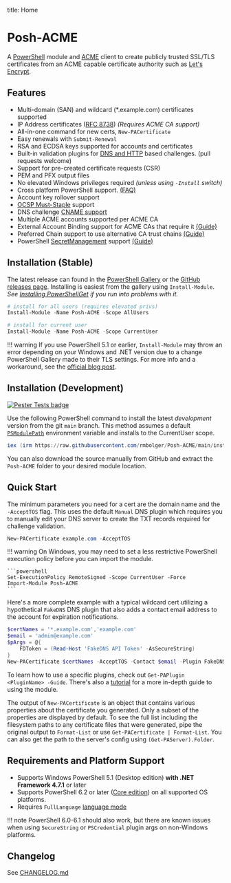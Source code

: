 title: Home

# Posh-ACME

A [PowerShell](#requirements-and-platform-support) module and [ACME](https://tools.ietf.org/html/rfc8555) client to create publicly trusted SSL/TLS certificates from an ACME capable certificate authority such as [Let's Encrypt](https://letsencrypt.org/).

## Features

- Multi-domain (SAN) and wildcard (*.example.com) certificates supported
- IP Address certificates ([RFC 8738](https://tools.ietf.org/html/rfc8738)) *(Requires ACME CA support)*
- All-in-one command for new certs, `New-PACertificate`
- Easy renewals with `Submit-Renewal`
- RSA and ECDSA keys supported for accounts and certificates
- Built-in validation plugins for [DNS and HTTP](Plugins/index.md) based challenges. (pull requests welcome)
- Support for pre-created certificate requests (CSR)
- PEM and PFX output files
- No elevated Windows privileges required *(unless using `-Install` switch)*
- Cross platform PowerShell support. [(FAQ)](FAQ.md#does-posh-acme-work-cross-platform-on-powershell-core)
- Account key rollover support
- [OCSP Must-Staple](https://scotthelme.co.uk/ocsp-must-staple/) support
- DNS challenge [CNAME support](Guides/Using-DNS-Challenge-Aliases.md)
- Multiple ACME accounts supported per ACME CA
- External Account Binding support for ACME CAs that require it [(Guide)](Guides/External-Account-Binding.md)
- Preferred Chain support to use alternative CA trust chains [(Guide)](Guides/Using-Alternate-Trust-Chains.md)
- PowerShell [SecretManagement](https://devblogs.microsoft.com/powershell/secretmanagement-and-secretstore-are-generally-available/) support [(Guide)](Guides/Using-SecretManagement.md)

## Installation (Stable)

The latest release can found in the [PowerShell Gallery](https://www.powershellgallery.com/packages/Posh-ACME/) or the [GitHub releases page](https://github.com/rmbolger/Posh-ACME/releases). Installing is easiest from the gallery using `Install-Module`. *See [Installing PowerShellGet](https://docs.microsoft.com/en-us/powershell/scripting/gallery/installing-psget) if you run into problems with it.*

```powershell
# install for all users (requires elevated privs)
Install-Module -Name Posh-ACME -Scope AllUsers

# install for current user
Install-Module -Name Posh-ACME -Scope CurrentUser
```

!!! warning
    If you use PowerShell 5.1 or earlier, `Install-Module` may throw an error depending on your Windows and .NET version due to a change PowerShell Gallery made to their TLS settings. For more info and a workaround, see the [official blog post](https://devblogs.microsoft.com/powershell/powershell-gallery-tls-support/).

## Installation (Development)

[![Pester Tests badge](https://github.com/rmbolger/Posh-ACME/workflows/Pester%20Tests/badge.svg)](https://github.com/rmbolger/Posh-ACME/actions)

Use the following PowerShell command to install the latest *development* version from the git `main` branch. This method assumes a default [`PSModulePath`](https://docs.microsoft.com/en-us/powershell/module/microsoft.powershell.core/about/about_psmodulepath) environment variable and installs to the CurrentUser scope.

```powershell
iex (irm https://raw.githubusercontent.com/rmbolger/Posh-ACME/main/instdev.ps1)
```

You can also download the source manually from GitHub and extract the `Posh-ACME` folder to your desired module location.

## Quick Start

The minimum parameters you need for a cert are the domain name and the `-AcceptTOS` flag. This uses the default `Manual` DNS plugin which requires you to manually edit your DNS server to create the TXT records required for challenge validation.

```powershell
New-PACertificate example.com -AcceptTOS
```

!!! warning
    On Windows, you may need to set a less restrictive PowerShell execution policy before you can import the module.

    ```powershell
    Set-ExecutionPolicy RemoteSigned -Scope CurrentUser -Force
    Import-Module Posh-ACME
    ```

 Here's a more complete example with a typical wildcard cert utilizing a hypothetical `FakeDNS` DNS plugin that also adds a contact email address to the account for expiration notifications.

```powershell
$certNames = '*.example.com','example.com'
$email = 'admin@example.com'
$pArgs = @{
    FDToken = (Read-Host 'FakeDNS API Token' -AsSecureString)
}
New-PACertificate $certNames -AcceptTOS -Contact $email -Plugin FakeDNS -PluginArgs $pArgs
```

To learn how to use a specific plugins, check out `Get-PAPlugin <PluginName> -Guide`. There's also a [tutorial](Tutorial) for a more in-depth guide to using the module.

The output of `New-PACertificate` is an object that contains various properties about the certificate you generated. Only a subset of the properties are displayed by default. To see the full list including the filesystem paths to any certificate files that were generated, pipe the original output to `Format-List` or use `Get-PACertificate | Format-List`. You can also get the path to the server's config using `(Get-PAServer).Folder`.

## Requirements and Platform Support

* Supports Windows PowerShell 5.1 (Desktop edition) **with .NET Framework 4.7.1** or later
* Supports PowerShell 6.2 or later ([Core edition](https://docs.microsoft.com/en-us/powershell/scripting/whats-new/differences-from-windows-powershell)) on all supported OS platforms.
* Requires `FullLanguage` [language mode](https://docs.microsoft.com/en-us/powershell/module/microsoft.powershell.core/about/about_language_modes)

!!! note
    PowerShell 6.0-6.1 should also work, but there are known issues when using `SecureString` or `PSCredential` plugin args on non-Windows platforms.

## Changelog

See [CHANGELOG.md](https://github.com/rmbolger/Posh-ACME/blob/main/CHANGELOG.md)
